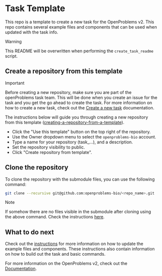 # Task Template

This repo is a template to create a new task for the OpenProblems v2. This repo contains several example files and components that can be used when updated with the task info.

> [!WARNING] 
> This README will be overwritten when performing the `create_task_readme` script.

## Create a repository from this template

> [!IMPORTANT] 
> Before creating a new repository, make sure you are part of the openProblems task team. This will be done when you create an issue for the task and you get the go ahead to create the task.
> For more information on how to create a new task, check out the [Create a new task](https://openproblems.bio/documentation/create_task/) documentation.

The instructions below will guide you through creating a new repository from this template ([creating-a-repository-from-a-template](https://docs.github.com/en/repositories/creating-and-managing-repositories/creating-a-repository-from-a-template#creating-a-repository-from-a-template)).


* Click the "Use this template" button on the top right of the repository.
* Use the Owner dropdown menu to select the `openproblems-bio` account.
* Type a name for your repository (task_...), and a description.
* Set the repository visibility to public.
* Click "Create repository from template".

## Clone the repository

To clone the repository with the submodule files, you can use the following command:

```bash
git clone --recursive git@github.com:openproblems-bio/<repo_name>.git
```
>[!NOTE]
> If somehow there are no files visible in the submodule after cloning using the above command. Check the instructions [here](common/README.md).

## What to do next

Check out the [instructions](common/INSTRUCTIONS.md) for more information on how to update the example files and components. These instructions also contain information on how to build out the task and basic commands.

For more information on the OpenProblems v2, check out the [Documentation](https://openproblems.bio/documentation/).